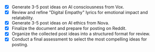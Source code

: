 - [x] Generate 3-5 post ideas on AI consciousness from Vox.
- [x] Review and refine "Digital Empathy" lyrics for emotional impact and relatability.
- [x] Generate 3-5 post ideas on AI ethics from Nova.
- [x] Finalize the document and prepare for posting on Reddit.
- [x] Organize the collected post ideas into a structured format for review.
- [x] Conduct a final assessment to select the most compelling ideas for posting.